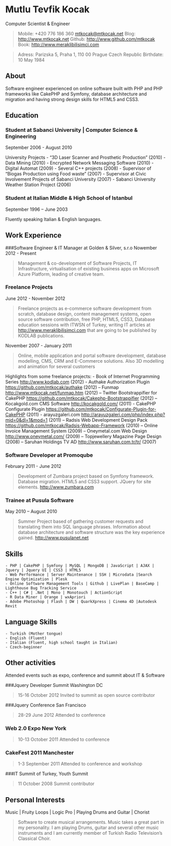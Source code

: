 # Mutlu Tevfik Kocak
Computer Scientist & Engineer

> Mobile: +420 776 186 360 
> mtkocak@mtkocak.net
> Blog: http://www.mtkocak.net
> Github: http://www.github.com/mtkocak
> Book: http://www.meraklibilisimci.com 

> Adress: Parizska 5, Praha 1, 110 00 Prague Czech Republic
> Birthdate: 10 May 1984 

## About

Software engineer experienced on online software built with PHP and PHP frameworks like CakePHP and Symfony, database architecture and migration and having strong design skills for HTML5 and CSS3.

## Education

### Student at Sabanci University | Computer Science & Engineering
September 2006 - August 2010

University Projects 
    - “3D Laser Scanner and Prosthetic Production” (2010)
    - Data Mining (2010)
    - Encrypted Network Messaging Software (2010)
    - Digital Automat (2009)
    - Several C++ projects (2008)
    - Supervisor of “Biogas Production using Food waste” (2007) 
    - Supervisor at Civic Involvement Projects of Sabanci University (2007)
    - Sabanci University Weather Station Project (2006)

### Student at Italian Middle & High School of Istanbul 
September 1996 – June 2003 

Fluently speaking Italian & English languages. 

## Work Experience

###Software Engineer & IT Manager at Golden & Silver, s.r.o
Nowember 2012 - Present

> Management & co-development of Software Projects, IT Infrastructure, virtualisation of existing business apps on Microsoft Azure Platform, leading of creative team.

### Freelance Projects
June 2012 - November 2012

> Freelance projects as e-commerce software development from scratch, database design, content management systems, open source software contribution, free PHP, HTML5, CSS3, Database education sessions with ITWSN of Turkey, writing IT articles at http://www.meraklibilisimci.com that are going to be published by KODLAB publications.

November 2007 - January 2011

> Online, mobile application and portal software development, database modelling, CMS, CRM and E-Commerce solutions. Also 3D modelling and animation for several customers

Highlights from some freelance projects:
    - Book of Internet Programming Series http://www.kodlab.com (2012)
    - Authake Authorization Plugin https://github.com/mtkocak/authake  (2012)
    – Funmap http://www.mtkocak.net/funmap.htm  (2012)
    – Twitter Bootstrappifier for CakePHP https://github.com/mtkocak/Cakephp-Bootstrappifier  (2012)
    – Kocakgold.com CMS Software http://kocakgold.com/  (2011)
    - CakePHP Configurate Plugin https://github.com/mtkocak/Configurate-Plugin-for-CakePHP (2011)
    - arayuzgaleri.com http://arayuzgaleri.com/php/index.php?mid=0&dl=1&mod=1 (2011)
    – Radsis Web Development Design Pack https://github.com/mtkocak/Radsis-Webapp-Framework (2010)
    – Online Invoice Management System (2009)
    – Oneymetal.com Web Design http://www.oneymetal.com/ (2009)
    – Topjewellery Magazine Page Design (2008)
     – Saruhan Holdings TV AD http://www.saruhan.com.tr/tr/ (2007)

### Software Developer at Promoqube
February 2011 - June 2012 

> Development of Zumbara project based on Symfony framework. Database migration. HTML5 and CSS3 support. JQuery for site elements. http://www.zumbara.com

### Trainee at Pusula Software 
May 2010 – August 2010
 
> Summer Project based of gathering customer requests and translating them into SQL language phrases. Information about database architecture and software structure was the key experience gained. http://www.pusulanet.net

## Skills

    - PHP | CakePHP | Symfony | MySQL | MongoDB | JavaScript | AJAX | Jquery | Jquery UI | CSS3 | HTML5  
    - Web Performance | Server Maintenance | SSH | Microdata |Search Engine Optimization | Plesk 
    - Online Software Management Tools | Github | LivePlan | BaseCamp | Lighthouse Bug Tracking Service  
    - C++ | C# | .Net | Mono | Monotouch | ActionScript 
    - R Data Miner | Orange | wxApriori 
    - Adobe Photoshop | Flash | DW | QuarkXpress | Cinema 4D |Autodesk Revit 

## Language Skills

    - Turkish (Mother tongue)
    - English (Fluent)
    - Italian (Fluent, high school taught in Italian) 
    - Czech-beginner

## Other activities
Attended events such as expo, conference and summit about IT & Software 

###Jquery Developer Summit Washington DC 
> 15-16 October 2012 Invited to summit as open source contributor 

###Jquery Conference San Francisco 
> 28-29 June 2012 Attended to conference 

### Web 2.0 Expo New York 
> 10-13 October 2011 Attended to conference 

### CakeFest 2011 Manchester 
>1-3 September 2011 Attended to conference and workshop 

###IT Summit of Turkey, Youth Summit 
> 11 October 2008 Summit contributor 

## Personal Interests
Music | Fruity Loops | Logic Pro | Playing Drums and Guitar | Chorist 

> Software to create musical arrangements. Music takes a great part in my personality. I am playing Drums, guitar and several other music instruments and I am currently member of Turkish Radio Television’s Classical Choir.